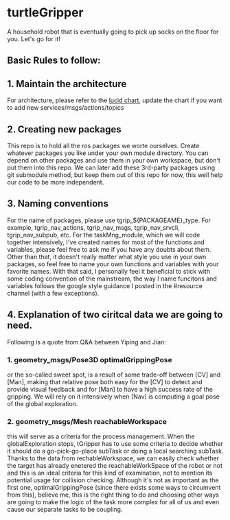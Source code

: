 # turtleGripper
A household robot that is eventually going to pick up socks on the floor for you. Let's go for it!

## Basic Rules to follow:

## 1. Maintain the architecture
 For architecture, please refer to the [lucid chart](https://lucid.app/lucidchart/invitations/accept/inv_351e3888-64df-4e84-be68-46a606697e94 ), update the chart if you want to add new services/msgs/actions/topics
## 2. Creating new packages
 This repo is to hold all the ros packages we worte ourselves. Create whatever packages you like under your own module directory. You can depend on other packages and use them in your own workspace, but don't put them into this repo. We can later add these 3rd-party packages using git submodule method, but keep them out of this repo for now, this well help our code to be more independent.
## 3. Naming conventions
 For the name of packages, please use tgrip_${PACKAGEAME}_type. For example, tgrip_nav_actions, tgrip_nav_msgs, tgrip_nav_srvcli, tgrip_nav_subpub, etc.
 For the taskMng_module, which we will code together intensively, I've created names for most of the functions and variables, please feel free to ask me if you have any doubts about them. Other than that, it doesn't really matter what style you use in your own packages, so feel free to name your own functions and variables with your favorite names. With that said, I personally feel it beneficial to stick with some coding convention of the mainstream, the way I name funcitons and variables follows the google style guidance I posted in the #resource channel (with a few exceptions).  


## 4. Explanation of two ciritcal data we are going to need.

Following is a quote from Q&A between Yiping and Jian:
### 1. geometry_msgs/Pose3D optimalGrippingPose
or the so-called sweet spot, is a result of some trade-off between [CV] and [Man], making that relative pose both easy for the [CV] to detect and provide visual feedback and for [Man] to have a high success rate of the gripping.  We will rely on it intensively when [Nav] is computing a goal pose of the global exploration.
### 2. geometry_msgs/Mesh reachableWorkspace
 this will serve as a criteria for the process management. When the globalExploration stops, tGripper has to use some criteria to decide whether it should do a go-pick-go-place subTask or doing a local searching subTask. Thanks to the data from rechableWorkspace, we can easily check whether the target has already enetered the reachableWorkSpace of the robot or not  and this is an ideal criteria for this kind of examination,  not to mention its potential usage for collision checking. Although it's not as important as the first one, optimalGrippingPose (since there exists some ways to circumvent from this), believe me, this is the right thing to do and choosing other ways are going to make the logic of the task more complex for all of us and even cause our separate tasks to be coupling.

